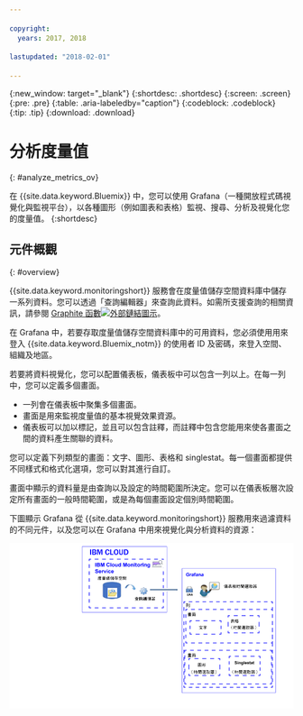 ```yaml
---

copyright:
  years: 2017, 2018

lastupdated: "2018-02-01"

---
```


{:new_window: target="_blank"}
{:shortdesc: .shortdesc}
{:screen: .screen}
{:pre: .pre}
{:table: .aria-labeledby="caption"}
{:codeblock: .codeblock}
{:tip: .tip}
{:download: .download}


# 分析度量值
{: #analyze_metrics_ov}

在 {{site.data.keyword.Bluemix}} 中，您可以使用 Grafana（一種開放程式碼視覺化與監視平台），以各種圖形（例如圖表和表格）監視、搜尋、分析及視覺化您的度量值。
{:shortdesc}


## 元件概觀
{: #overview}

{{site.data.keyword.monitoringshort}} 服務會在度量值儲存空間資料庫中儲存一系列資料。您可以透過「查詢編輯器」來查詢此資料。如需所支援查詢的相關資訊，請參閱 [Graphite 函數![外部鏈結圖示](../../icons/launch-glyph.svg "外部鏈結圖示")](http://graphite.readthedocs.io/en/0.9.13-pre1/functions.html)。

在 Grafana 中，若要存取度量值儲存空間資料庫中的可用資料，您必須使用用來登入 {{site.data.keyword.Bluemix_notm}} 的使用者 ID 及密碼，來登入空間、組織及地區。 

若要將資料視覺化，您可以配置儀表板，儀表板中可以包含一列以上。在每一列中，您可以定義多個畫面。 

* 一列會在儀表板中聚集多個畫面。 
* 畫面是用來監視度量值的基本視覺效果資源。 
* 儀表板可以加以標記，並且可以包含註釋，而註釋中包含您能用來使各畫面之間的資料產生關聯的資料。

您可以定義下列類型的畫面：文字、圖形、表格和 singlestat。每一個畫面都提供不同樣式和格式化選項，您可以對其進行自訂。 

畫面中顯示的資料量是由查詢以及設定的時間範圍所決定。您可以在儀表板層次設定所有畫面的一般時間範圍，或是為每個畫面設定個別時間範圍。

下圖顯示 Grafana 從 {{site.data.keyword.monitoringshort}} 服務用來過濾資料的不同元件，以及您可以在 Grafana 中用來視覺化與分析資料的資源：

![{{site.data.keyword.monitoringlong}} 服務與 Grafana 中您用來顯示及監視度量值的資源的高階元件概觀](images/grafana_ov_f1.gif)






